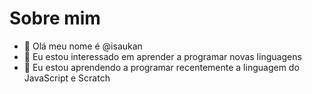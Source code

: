 # Sobre mim


- 👋 Olá meu nome é @isaukan
- 👀 Eu estou interessado em aprender a programar novas linguagens
- 🌱 Eu estou aprendendo a programar recentemente a linguagem do JavaScript e Scratch 

